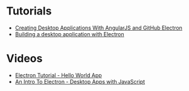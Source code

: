 # Tutorials
* [Creating Desktop Applications With AngularJS and GitHub Electron](https://scotch.io/tutorials/creating-desktop-applications-with-angularjs-and-github-electron)
* [Building a desktop application with Electron
](https://medium.com/developers-writing/building-a-desktop-application-with-electron-204203eeb658)

# Videos
* [Electron Tutorial - Hello World App
](https://www.youtube.com/watch?v=sJFuMKPfpfs)
* [An Intro To Electron - Desktop Apps with JavaScript
](https://www.youtube.com/watch?v=mr9Mtm_TRpw)
